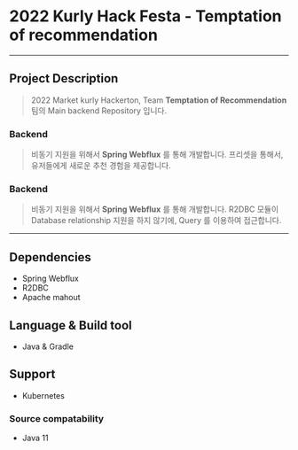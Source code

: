 # 2022 Kurly Hack Festa - Temptation of recommendation 
-----------
## Project Description
> 2022 Market kurly Hackerton, Team **Temptation of Recommendation** 팀의 Main backend Repository 입니다.

### Backend
> 비동기 지원을 위해서 **Spring Webflux** 를 통해 개발합니다.
> 프리셋을 통해서, 유저들에게 새로운 추천 경험을 제공합니다.

### Backend
> 비동기 지원을 위해서 **Spring Webflux** 를 통해 개발합니다.
> R2DBC 모듈이 Database relationship 지원을 하지 않기에, Query 를 이용하여 접근합니다.
-----------
## Dependencies
+ Spring Webflux
+ R2DBC
+ Apache mahout

## Language & Build tool
+ Java & Gradle

## Support
+ Kubernetes

### Source compatability
+ Java 11
